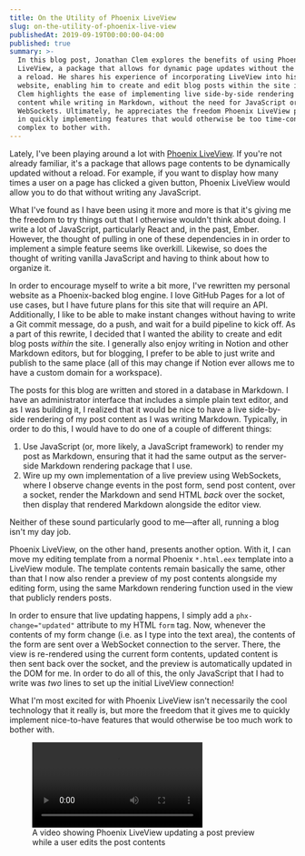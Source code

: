 ```yaml
---
title: On the Utility of Phoenix LiveView
slug: on-the-utility-of-phoenix-live-view
publishedAt: 2019-09-19T00:00:00-04:00
published: true
summary: >-
  In this blog post, Jonathan Clem explores the benefits of using Phoenix
  LiveView, a package that allows for dynamic page updates without the need for
  a reload. He shares his experience of incorporating LiveView into his personal
  website, enabling him to create and edit blog posts within the site itself.
  Clem highlights the ease of implementing live side-by-side rendering of post
  content while writing in Markdown, without the need for JavaScript or
  WebSockets. Ultimately, he appreciates the freedom Phoenix LiveView provides
  in quickly implementing features that would otherwise be too time-consuming or
  complex to bother with.
---
```


Lately, I've been playing around a lot with [Phoenix
LiveView](https://github.com/phoenixframework/phoenix_live_view). If you're not
already familiar, it's a package that allows page contents to be dynamically
updated without a reload. For example, if you want to display how many times a
user on a page has clicked a given button, Phoenix LiveView would allow you to
do that without writing any JavaScript.

What I've found as I have been using it more and more is that it's giving me the
freedom to try things out that I otherwise wouldn't think about doing. I write a
lot of JavaScript, particularly React and, in the past, Ember. However, the
thought of pulling in one of these dependencies in in order to implement a
simple feature seems like overkill. Likewise, so does the thought of writing
vanilla JavaScript and having to think about how to organize it.

In order to encourage myself to write a bit more, I've rewritten my personal
website as a Phoenix-backed blog engine. I love GitHub Pages for a lot of use
cases, but I have future plans for this site that will require an API.
Additionally, I like to be able to make instant changes without having to write
a Git commit message, do a push, and wait for a build pipeline to kick off. As a
part of this rewrite, I decided that I wanted the ability to create and edit
blog posts _within_ the site. I generally also enjoy writing in Notion and other
Markdown editors, but for blogging, I prefer to be able to just write and
publish to the same place (all of this may change if Notion ever allows me to
have a custom domain for a workspace).

The posts for this blog are written and stored in a database in Markdown. I have
an administrator interface that includes a simple plain text editor, and as I
was building it, I realized that it would be nice to have a live side-by-side
rendering of my post content as I was writing Markdown. Typically, in order to
do this, I would have to do one of a couple of different things:

1. Use JavaScript (or, more likely, a JavaScript framework) to render my post as
   Markdown, ensuring that it had the same output as the server-side Markdown
   rendering package that I use.
2. Wire up my own implementation of a live preview using WebSockets, where I
   observe change events in the post form, send post content, over a socket,
   render the Markdown and send HTML _back_ over the socket, then display that
   rendered Markdown alongside the editor view.

Neither of these sound particularly good to me—after all, running a blog isn't
my day job.

Phoenix LiveView, on the other hand, presents another option. With it, I can
move my editing template from a normal Phoenix `*.html.eex` template into a
LiveView module. The template contents remain basically the same, other than
that I now also render a preview of my post contents alongside my editing form,
using the same Markdown rendering function used in the view that publicly
renders posts.

In order to ensure that live updating happens, I simply add a
`phx-change="updated"` attribute to my HTML `form` tag. Now, whenever the
contents of my form change (i.e. as I type into the text area), the contents of
the form are sent over a WebSocket connection to the server. There, the view is
re-rendered using the current form contents, updated content is then sent back
over the socket, and the preview is automatically updated in the DOM for me. In
order to do all of this, the only JavaScript that I had to write was _two_ lines
to set up the initial LiveView connection!

What I'm most excited for with Phoenix LiveView isn't necessarily the cool
technology that it really is, but more the freedom that it gives me to quickly
implement nice-to-have features that would otherwise be too much work to bother
with.

<figure class="vid-figure">
  <video controls>
    <source
      src="https://jclem.nyc3.cdn.digitaloceanspaces.com/on-the-utility-of-phoenix-liveview/live-view.mp4"
      type="video/mp4"
    />
  </video>

  <figcaption>A video showing Phoenix LiveView updating a post preview while a user edits the post contents</figcaption>
</figure>
